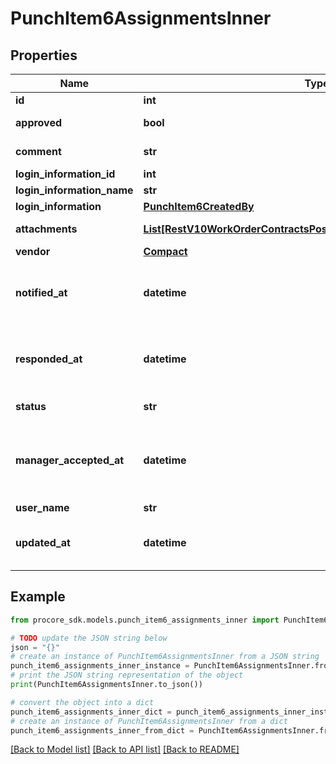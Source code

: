 # PunchItem6AssignmentsInner


## Properties

Name | Type | Description | Notes
------------ | ------------- | ------------- | -------------
**id** | **int** | ID | [optional] 
**approved** | **bool** | Resolution status | [optional] 
**comment** | **str** | Additional comment | [optional] 
**login_information_id** | **int** |  | [optional] 
**login_information_name** | **str** |  | [optional] 
**login_information** | [**PunchItem6CreatedBy**](PunchItem6CreatedBy.md) |  | [optional] 
**attachments** | [**List[RestV10WorkOrderContractsPost201ResponseAttachmentsInner]**](RestV10WorkOrderContractsPost201ResponseAttachmentsInner.md) | Array of Attachments | [optional] 
**vendor** | [**Compact**](Compact.md) |  | [optional] 
**notified_at** | **datetime** | Date assignee was notified of Punch Item | [optional] 
**responded_at** | **datetime** | Date Assignee responded to the Punch Item | [optional] 
**status** | **str** | Status of Assignment | [optional] 
**manager_accepted_at** | **datetime** | Date Punch Item Manager resolved the Punch Item Assignment | [optional] 
**user_name** | **str** |  | [optional] 
**updated_at** | **datetime** | Date Assignment was updated | [optional] 

## Example

```python
from procore_sdk.models.punch_item6_assignments_inner import PunchItem6AssignmentsInner

# TODO update the JSON string below
json = "{}"
# create an instance of PunchItem6AssignmentsInner from a JSON string
punch_item6_assignments_inner_instance = PunchItem6AssignmentsInner.from_json(json)
# print the JSON string representation of the object
print(PunchItem6AssignmentsInner.to_json())

# convert the object into a dict
punch_item6_assignments_inner_dict = punch_item6_assignments_inner_instance.to_dict()
# create an instance of PunchItem6AssignmentsInner from a dict
punch_item6_assignments_inner_from_dict = PunchItem6AssignmentsInner.from_dict(punch_item6_assignments_inner_dict)
```
[[Back to Model list]](../README.md#documentation-for-models) [[Back to API list]](../README.md#documentation-for-api-endpoints) [[Back to README]](../README.md)


